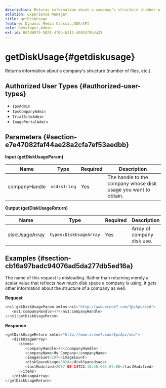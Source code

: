 ```yaml
---
description: Returns information about a company's structure (number of files, etc.).
solution: Experience Manager
title: getDiskUsage
feature: Dynamic Media Classic,SDK/API
role: Developer,Admin
exl-id: 06fdd9f5-5021-4f0b-b312-4465df9bda25
---
```

# getDiskUsage{#getdiskusage}

Returns information about a company's structure (number of files, etc.).

## Authorized User Types {#authorized-user-types}

* `IpsAdmin` 
* `IpsCompanyAdmin` 
* `TrialSiteAdmin` 
* `ImagePortalAdmin`

## Parameters {#section-e7e47082faf44ae28a2cfa7ef53aedbb}

**Input (getDiskUsageParam)** 

|  Name  | Type  | Required  | Description  |
|---|---|---|---|
|  companyHandle  | `xsd:string`  | Yes  | The handle to the company whose disk usage you want to obtain.  |

**Output (getDiskUsageReturn)** 

|  Name  | Type  | Required  | Description  |
|---|---|---|---|
|  diskUsageArray  | `types:DiskUsageArray`  | Yes  | Array of company disk use.  |

## Examples {#section-cb16a97badc94076ad5da277db5ed16a}

The name of this request is misleading. Rather than returning merely a scalar value that reflects how much disk space a company is using, it gets other information about the structure of a company as well.

**Request** 

```java
<ns1:getDiskUsageParam xmlns:ns1="http://www.scene7.com/IpsApi/xsd">
   <ns1:companyHandle>47</ns1:companyHandle>
</ns1:getDiskUsageParam>
```

**Response** 

```java
<getDiskUsageReturn xmlns="http://www.scene7.com/IpsApi/xsd">
   <diskUsageArray>
      <items>
         <companyHandle>47</companyHandle>
         <companyName>My Company</companyName>
         <imageCount>207</imageCount>
         <diskSpaceUsage>3024</diskSpaceUsage>
         <lastModified>2007-09-14T22:10:30.661-07:00</lastModified>
      </items>
   </diskUsageArray>
</getDiskUsageReturn>
```
